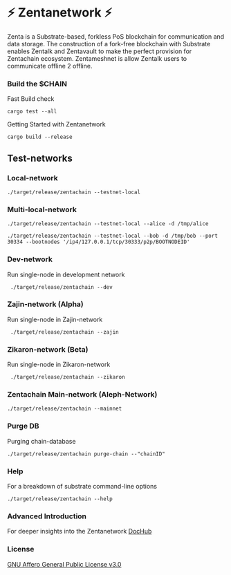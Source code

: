 # :zap: Zentanetwork :zap:

Zenta is a Substrate-based, forkless PoS blockchain for communication and data storage. 
The construction of a fork-free blockchain with Substrate enables Zentalk and Zentavault to make the perfect provision for Zentachain ecosystem. Zentameshnet is allow Zentalk users to communicate offline 2 offline.

### Build the $CHAIN

Fast Build check

````
cargo test --all
````

Getting Started with Zentanetwork

````
cargo build --release
````

## Test-networks

### Local-network

````
./target/release/zentachain --testnet-local
````
### Multi-local-network

````
./target/release/zentachain --testnet-local --alice -d /tmp/alice
````

````
./target/release/zentachain --testnet-local --bob -d /tmp/bob --port 30334 --bootnodes '/ip4/127.0.0.1/tcp/30333/p2p/BOOTNODEID'
````
### Dev-network
Run single-node in development network

````
 ./target/release/zentachain --dev
````

### Zajin-network (Alpha)
Run single-node in Zajin-network
````
 ./target/release/zentachain --zajin
 ````
 
### Zikaron-network (Beta)
Run single-node in Zikaron-network
````
 ./target/release/zentachain --zikaron
````

### Zentachain Main-network (Aleph-Network)

````
./target/release/zentachain --mainnet
````

### Purge DB
Purging chain-database

````
./target/release/zentachain purge-chain --"chainID"
````
### Help
For a breakdown of substrate command-line options
````
./target/release/zentachain --help
````

### Advanced Introduction 
For deeper insights into the Zentanetwork
[DocHub](https://docs.zentachain.io)

### License

[GNU Affero General Public License v3.0](https://github.com/ZentaChain/Zentanetwork/blob/master/LICENSE)
